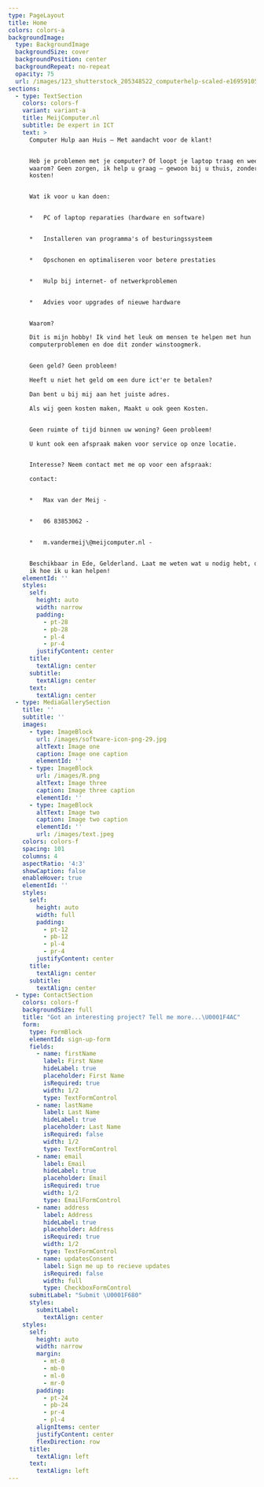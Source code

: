 ```yaml
---
type: PageLayout
title: Home
colors: colors-a
backgroundImage:
  type: BackgroundImage
  backgroundSize: cover
  backgroundPosition: center
  backgroundRepeat: no-repeat
  opacity: 75
  url: /images/123_shutterstock_205348522_computerhelp-scaled-e1695910594190.jpg
sections:
  - type: TextSection
    colors: colors-f
    variant: variant-a
    title: MeijComputer.nl
    subtitle: De expert in ICT
    text: >
      Computer Hulp aan Huis – Met aandacht voor de klant!


      Heb je problemen met je computer? Of loopt je laptop traag en weet u niet
      waarom? Geen zorgen, ik help u graag – gewoon bij u thuis, zonder onnodige
      kosten!


      Wat ik voor u kan doen:


      *   PC of laptop reparaties (hardware en software)


      *   Installeren van programma's of besturingssysteem


      *   Opschonen en optimaliseren voor betere prestaties


      *   Hulp bij internet- of netwerkproblemen


      *   Advies voor upgrades of nieuwe hardware


      Waarom?

      Dit is mijn hobby! Ik vind het leuk om mensen te helpen met hun
      computerproblemen en doe dit zonder winstoogmerk.


      Geen geld? Geen probleem!

      Heeft u niet het geld om een dure ict'er te betalen?

      Dan bent u bij mij aan het juiste adres.

      Als wij geen kosten maken, Maakt u ook geen Kosten.


      Geen ruimte of tijd binnen uw woning? Geen probleem!

      U kunt ook een afspraak maken voor service op onze locatie.


      Interesse? Neem contact met me op voor een afspraak:

      contact:


      *   Max van der Meij -


      *   06 83853062 -


      *   m.vandermeij\@meijcomputer.nl -


      Beschikbaar in Ede, Gelderland. Laat me weten wat u nodig hebt, dan kijk
      ik hoe ik u kan helpen!
    elementId: ''
    styles:
      self:
        height: auto
        width: narrow
        padding:
          - pt-28
          - pb-28
          - pl-4
          - pr-4
        justifyContent: center
      title:
        textAlign: center
      subtitle:
        textAlign: center
      text:
        textAlign: center
  - type: MediaGallerySection
    title: ''
    subtitle: ''
    images:
      - type: ImageBlock
        url: /images/software-icon-png-29.jpg
        altText: Image one
        caption: Image one caption
        elementId: ''
      - type: ImageBlock
        url: /images/R.png
        altText: Image three
        caption: Image three caption
        elementId: ''
      - type: ImageBlock
        altText: Image two
        caption: Image two caption
        elementId: ''
        url: /images/text.jpeg
    colors: colors-f
    spacing: 101
    columns: 4
    aspectRatio: '4:3'
    showCaption: false
    enableHover: true
    elementId: ''
    styles:
      self:
        height: auto
        width: full
        padding:
          - pt-12
          - pb-12
          - pl-4
          - pr-4
        justifyContent: center
      title:
        textAlign: center
      subtitle:
        textAlign: center
  - type: ContactSection
    colors: colors-f
    backgroundSize: full
    title: "Got an interesting project? Tell me more...\U0001F4AC"
    form:
      type: FormBlock
      elementId: sign-up-form
      fields:
        - name: firstName
          label: First Name
          hideLabel: true
          placeholder: First Name
          isRequired: true
          width: 1/2
          type: TextFormControl
        - name: lastName
          label: Last Name
          hideLabel: true
          placeholder: Last Name
          isRequired: false
          width: 1/2
          type: TextFormControl
        - name: email
          label: Email
          hideLabel: true
          placeholder: Email
          isRequired: true
          width: 1/2
          type: EmailFormControl
        - name: address
          label: Address
          hideLabel: true
          placeholder: Address
          isRequired: true
          width: 1/2
          type: TextFormControl
        - name: updatesConsent
          label: Sign me up to recieve updates
          isRequired: false
          width: full
          type: CheckboxFormControl
      submitLabel: "Submit \U0001F680"
      styles:
        submitLabel:
          textAlign: center
    styles:
      self:
        height: auto
        width: narrow
        margin:
          - mt-0
          - mb-0
          - ml-0
          - mr-0
        padding:
          - pt-24
          - pb-24
          - pr-4
          - pl-4
        alignItems: center
        justifyContent: center
        flexDirection: row
      title:
        textAlign: left
      text:
        textAlign: left
---
```

